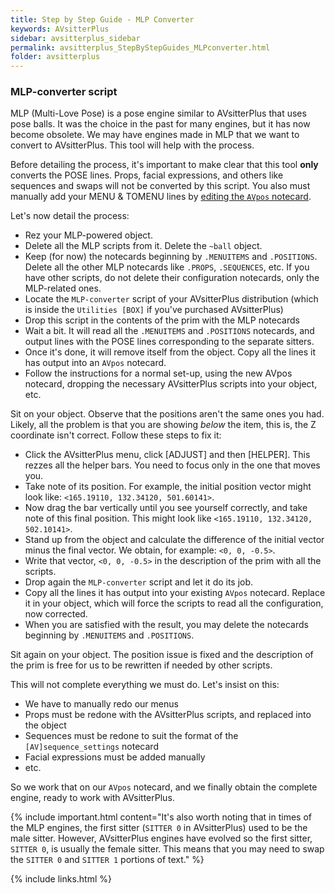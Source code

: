 ```yaml
---
title: Step by Step Guide - MLP Converter
keywords: AVsitterPlus
sidebar: avsitterplus_sidebar
permalink: avsitterplus_StepByStepGuides_MLPconverter.html
folder: avsitterplus
---
```


### MLP-converter script

MLP (Multi-Love Pose) is a pose engine similar to AVsitterPlus that uses pose balls. It was the choice in the past for many engines, but it has now become obsolete. We may have engines made in MLP that we want to convert to AVsitterPlus. This tool will help with the process.

Before detailing the process, it's important to make clear that this tool **only** converts the POSE lines. Props, facial expressions, and others like sequences and swaps will not be converted by this script. You also must manually add your MENU & TOMENU lines by <a href="/avsitterplus_avpos.html">editing the `AVpos` notecard</a>.

Let's now detail the process:

- Rez your MLP-powered object.
- Delete all the MLP scripts from it. Delete the `~ball` object.
- Keep (for now) the notecards beginning by `.MENUITEMS` and `.POSITIONS`. Delete all the other MLP notecards like `.PROPS`, `.SEQUENCES`, etc. If you have other scripts, do not delete their configuration notecards, only the MLP-related ones.
- Locate the `MLP-converter` script of your AVsitterPlus distribution (which is inside the `Utilities [BOX]` if you've purchased AVsitterPlus)
- Drop this script in the contents of the prim with the MLP notecards
- Wait a bit. It will read all the `.MENUITEMS` and `.POSITIONS` notecards, and output lines with the POSE lines corresponding to the separate sitters.
- Once it's done, it will remove itself from the object. Copy all the lines it has output into an `AVpos` notecard.
- Follow the instructions for a normal set-up, using the new AVpos notecard, dropping the necessary AVsitterPlus scripts into your object, etc.

Sit on your object. Observe that the positions aren't the same ones you had. Likely, all the problem is that you are showing *below* the item, this is, the Z coordinate isn't correct. Follow these steps to fix it:

- Click the AVsitterPlus menu, click [ADJUST] and then [HELPER]. This rezzes all the helper bars. You need to focus only in the one that moves you.
- Take note of its position. For example, the initial position vector might look like: `<165.19110, 132.34120, 501.60141>`.
- Now drag the bar vertically until you see yourself correctly, and take note of this final position. This might look like `<165.19110, 132.34120, 502.10141>`.
- Stand up from the object and calculate the difference of the initial vector minus the final vector. We obtain, for example: `<0, 0, -0.5>`.
- Write that vector, `<0, 0, -0.5>` in the description of the prim with all the scripts.
- Drop again the `MLP-converter` script and let it do its job.
- Copy all the lines it has output into your existing `AVpos` notecard. Replace it in your object, which will force the scripts to read all the configuration, now corrected.
- When you are satisfied with the result, you may delete the notecards beginning by `.MENUITEMS` and `.POSITIONS`.

Sit again on your object. The position issue is fixed and the description of the prim is free for us to be rewritten if needed by other scripts.

This will not complete everything we must do. Let's insist on this:

- We have to manually redo our menus
- Props must be redone with the AVsitterPlus scripts, and replaced into the object
- Sequences must be redone to suit the format of the `[AV]sequence_settings` notecard
- Facial expressions must be added manually
- etc.

So we work that on our `AVpos` notecard, and we finally obtain the complete engine, ready to work with AVsitterPlus.

{% include important.html content="It's also worth noting that in times of the MLP engines, the first sitter (`SITTER 0` in AVsitterPlus) used to be the male sitter. However, AVsitterPlus engines have evolved so the first sitter, `SITTER 0`, is usually the female sitter. This means that you may need to swap the `SITTER 0` and `SITTER 1` portions of text." %}

{% include links.html %}
